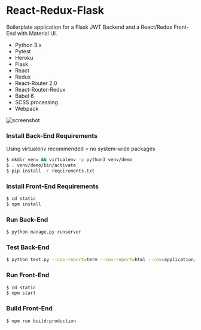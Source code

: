 # React-Redux-Flask #

Boilerplate application for a Flask JWT Backend and a React/Redux Front-End with Material UI.

* Python 3.x
* Pytest
* Heroku
* Flask
* React
* Redux
* React-Router 2.0
* React-Router-Redux
* Babel 6
* SCSS processing
* Webpack

![screenshot](http://i.imgur.com/ZIS4qkw.png)

### Install Back-End Requirements
Using virtualenv recommended = no system-wide packages
```sh
$ mkdir venv && virtualenv -p python3 venv/demo
$ . venv/demo/bin/activate
$ pip install -r requirements.txt
```

### Install Front-End Requirements
```sh
$ cd static
$ npm install
```

### Run Back-End

```sh
$ python manage.py runserver
```

### Test Back-End

```sh
$ python test.py --cov-report=term --cov-report=html --cov=application/ tests/
```

### Run Front-End

```sh
$ cd static
$ npm start
```

### Build Front-End

```sh
$ npm run build:production
```
